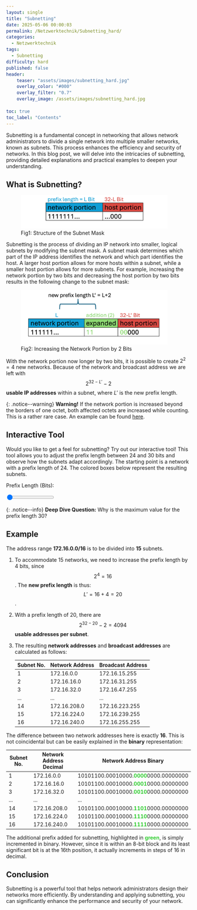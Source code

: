 ```yaml
---
layout: single
title: "Subnetting"
date: 2025-05-06 00:00:03
permalink: /Netzwerktechnik/Subnetting_hard/
categories:
  - Netzwerktechnik
tags:
  - Subnetting
difficulty: hard
published: false
header:
    teaser: "assets/images/subnetting_hard.jpg"
    overlay_color: "#000"
    overlay_filter: "0.7"
    overlay_image: /assets/images/subnetting_hard.jpg

toc: true
toc_label: "Contents"
---
```


Subnetting is a fundamental concept in networking that allows network administrators to divide a single network into multiple smaller networks, known as subnets. This process enhances the efficiency and security of networks. In this blog post, we will delve into the intricacies of subnetting, providing detailed explanations and practical examples to deepen your understanding.

<script>
    window.jekyllData = {
        difficulty: "{{ page.difficulty | escape }}",
    };
</script>

<script id="MathJax-script" async
          src="https://cdn.jsdelivr.net/npm/mathjax@3/es5/tex-mml-chtml.js">
</script>

## What is Subnetting?

<style>
  .center {
  display: block;
  margin-left: auto;
  margin-right: auto;
  width: 50%;
}
</style>
<figure>
    <img src="/assets/images/IP_address_eng.png" width="400"/>
    <figcaption>Fig1: Structure of the Subnet Mask</figcaption>
</figure>

Subnetting is the process of dividing an IP network into smaller, logical subnets by modifying the subnet mask. A subnet mask determines which part of the IP address identifies the network and which part identifies the host. A larger host portion allows for more hosts within a subnet, while a smaller host portion allows for more subnets. For example, increasing the network portion by two bits and decreasing the host portion by two bits results in the following change to the subnet mask:

<figure>
    <img src="/assets/images/IP_address_2_eng.png" width="400"/>
    <figcaption>Fig2: Increasing the Network Portion by 2 Bits</figcaption>
</figure>

With the network portion now longer by two bits, it is possible to create $2^2 = 4$ new networks.
Because of the network and broadcast address we are left with $$ 2^{32-L'}-2 $$ **usable IP addresses** within a subnet, where $L'$ is the new prefix length.

{: .notice--warning}
**Warning!**
If the network portion is increased beyond the borders of one octet, both affected octets are increased while counting. 
This is a rather rare case. An example can be found [here](https://jodies.de/ipcalc?host=172.16.0.0&mask1=14&mask2=18).

## Interactive Tool

Would you like to get a feel for subnetting? Try out our interactive tool! This tool allows you to adjust the prefix length between 24 and 30 bits and observe how the subnets adapt accordingly. The starting point is a network with a prefix length of 24. The colored boxes below represent the resulting subnets.

<label id="sliderValue" for="subnetSlider">Prefix Length (Bits):</label>

<input type="range" id="subnetSlider" class="slider" min="24" max="30" value="24">
<div class="result" id="result"></div>

<script src="/assets/js/subnetCalculator.js"></script>

{: .notice--info}
**Deep Dive Question:**
Why is the maximum value for the prefix length 30?

## Example

The address range **172.16.0.0/16** is to be divided into **15** subnets.
1. To accommodate 15 networks, we need to increase the prefix length by 4 bits, since $$ 2^4 = 16 $$.
   The **new prefix length** is thus: $$L'= 16+4 = 20$$.
2. With a prefix length of 20, there are $$ 2^{32-20} - 2 = 4094$$ **usable addresses per subnet**.
3. The resulting **network addresses** and **broadcast addresses** are calculated as follows:

    | Subnet No. | Network Address | Broadcast Address |
    | ----------- | ---------------- | ----------------- |
    | 1           | 172.16.0.0       | 172.16.15.255     |
    | 2           | 172.16.16.0      | 172.16.31.255     |
    | 3           | 172.16.32.0      | 172.16.47.255     |
    | ...         | ...              | ...               |
    | 14          | 172.16.208.0     | 172.16.223.255    |
    | 15          | 172.16.224.0     | 172.16.239.255    |
    | 16          | 172.16.240.0     | 172.16.255.255    |

The difference between two network addresses here is exactly **16**. This is not coincidental but can be easily explained in the **binary** representation:

| Subnet No. | Network Address Decimal | Network Address Binary                  |
| ----------- | ------------------------ | --------------------------------------- |
| 1           | 172.16.0.0              | 10101100.00010000.<span style="color:limegreen">**0000**</span>0000.00000000 |
| 2           | 172.16.16.0              | 10101100.00010000.<span style="color:limegreen">**0001**</span>0000.00000000 |
| 3           | 172.16.32.0              | 10101100.00010000.<span style="color:limegreen">**0010**</span>0000.00000000 |
| ...         | ...                      | ...                                     |
| 14          | 172.16.208.0             | 10101100.00010000.<span style="color:limegreen">**1101**</span>0000.00000000 |
| 15          | 172.16.224.0             | 10101100.00010000.<span style="color:limegreen">**1110**</span>0000.00000000 |
| 16          | 172.16.240.0             | 10101100.00010000.<span style="color:limegreen">**1111**</span>0000.00000000 |

The additional prefix added for subnetting, highlighted in <span style="color:limegreen">**green**</span>, is simply incremented in binary. However, since it is within an 8-bit block and its least significant bit is at the 16th position, it actually increments in steps of 16 in decimal.

## Conclusion

Subnetting is a powerful tool that helps network administrators design their networks more efficiently. By understanding and applying subnetting, you can significantly enhance the performance and security of your network.